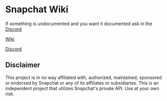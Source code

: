 # Snapchat Wiki

If something is undocumented and you want it documented ask in the [Discord](https://discord.gg/2FEy9YtZsz)

[Wiki](https://github.com/killed/Snapchat-Wiki/wiki)

[Discord](https://discord.gg/2FEy9YtZsz)

## Disclaimer
This project is in no way affiliated with, authorized, maintained, sponsored or endorsed by Snapchat or any of its affiliates or subsidiaries. This is an independent project that utilizes Snapchat's private API. Use at your own risk.
